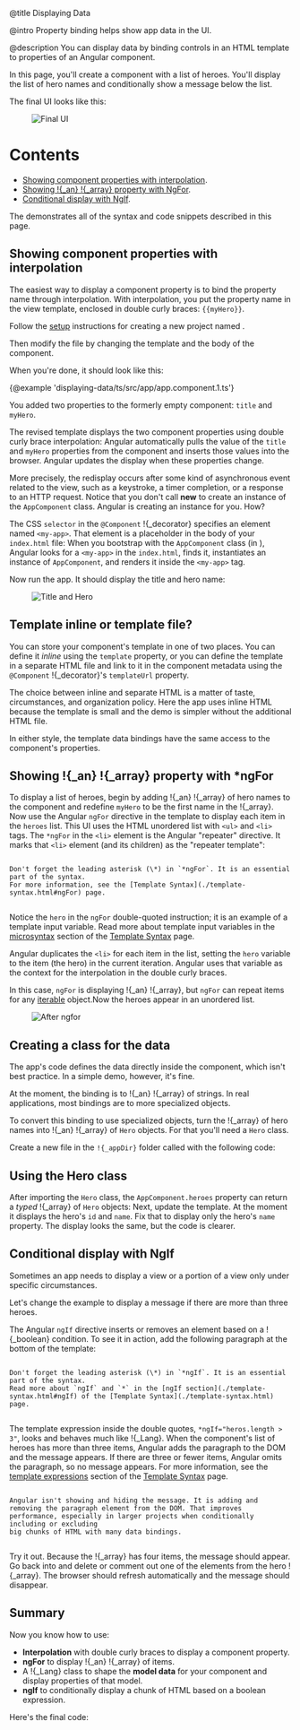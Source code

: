 @title
Displaying Data

@intro
Property binding helps show app data in the UI.

@description
You can display data by binding controls in an HTML template to properties of an Angular component.

In this page, you'll create a component with a list of heroes.
You'll display the list of hero names and
conditionally show a message below the list.

The final UI looks like this:

<figure class='image-display'>
  <img src="assets/images/devguide/displaying-data/final.png" alt="Final UI">  </img>
</figure>

# Contents

* [Showing component properties with interpolation](#interpolation).
* [Showing !{_an} !{_array} property with NgFor](#ngFor).
* [Conditional display with NgIf](#ngIf).

The <live-example></live-example> demonstrates all of the syntax and code
snippets described in this page.

## Showing component properties with interpolation
The easiest way to display a component property
is to bind the property name through interpolation.
With interpolation, you put the property name in the view template, enclosed in double curly braces: `{{myHero}}`.

Follow the [setup](setup.html) instructions for creating a new project
named <ngio-ex path="displaying-data"></ngio-ex>.

Then modify the <ngio-ex path="app.component.ts"></ngio-ex> file by
changing the template and the body of the component.

When you're done, it should look like this:


{@example 'displaying-data/ts/src/app/app.component.1.ts'}

You added two properties to the formerly empty component: `title` and `myHero`.

The revised template displays the two component properties using double curly brace
interpolation:
Angular automatically pulls the value of the `title` and `myHero` properties from the component and
inserts those values into the browser. Angular updates the display
when these properties change.

More precisely, the redisplay occurs after some kind of asynchronous event related to
the view, such as a keystroke, a timer completion, or a response to an HTTP request.
Notice that you don't call **new** to create an instance of the `AppComponent` class.
Angular is creating an instance for you. How?

The CSS `selector` in the `@Component` !{_decorator} specifies an element named `<my-app>`.
That element is a placeholder in the body of your `index.html` file:
When you bootstrap with the `AppComponent` class (in <ngio-ex path="main.ts"></ngio-ex>), Angular looks for a `<my-app>`
in the `index.html`, finds it, instantiates an instance of `AppComponent`, and renders it
inside the `<my-app>` tag.

Now run the app. It should display the title and hero name:
<figure class='image-display'>
  <img src="assets/images/devguide/displaying-data/title-and-hero.png" alt="Title and Hero">  </img>
</figure>

## Template inline or template file?

You can store your component's template in one of two places.
You can define it *inline* using the `template` property, or you can define
the template in a separate HTML file and link to it in
the component metadata using the `@Component` !{_decorator}'s `templateUrl` property.

The choice between inline and separate HTML is a matter of taste,
circumstances, and organization policy.
Here the app uses inline HTML because the template is small and the demo
is simpler without the additional HTML file.

In either style, the template data bindings have the same access to the component's properties.

## Showing !{_an} !{_array} property with ***ngFor**

To display a list of heroes, begin by adding !{_an} !{_array} of hero names to the component and redefine `myHero` to be the first name in the !{_array}.
Now use the Angular `ngFor` directive in the template to display
each item in the `heroes` list.
This UI uses the HTML unordered list with `<ul>` and `<li>` tags. The `*ngFor`
in the `<li>` element is the Angular "repeater" directive.
It marks that `<li>` element (and its children) as the "repeater template":


~~~ {.alert.is-important}

Don't forget the leading asterisk (\*) in `*ngFor`. It is an essential part of the syntax.
For more information, see the [Template Syntax](./template-syntax.html#ngFor) page.


~~~

Notice the `hero` in the `ngFor` double-quoted instruction;
it is an example of a template input variable. Read
more about template input variables in the [microsyntax](./template-syntax.html#ngForMicrosyntax) section of
the [Template Syntax](./template-syntax.html) page.

Angular duplicates the `<li>` for each item in the list, setting the `hero` variable
to the item (the hero) in the current iteration. Angular uses that variable as the
context for the interpolation in the double curly braces.

In this case, `ngFor` is displaying !{_an} !{_array}, but `ngFor` can
repeat items for any [iterable](!{_iterableUrl}) object.Now the heroes appear in an unordered list.

<figure class='image-display'>
  <img src="assets/images/devguide/displaying-data/hero-names-list.png" alt="After ngfor">  </img>
</figure>


## Creating a class for the data

The app's code defines the data directly inside the component, which isn't best practice.
In a simple demo, however, it's fine.

At the moment, the binding is to !{_an} !{_array} of strings.
In real applications, most bindings are to more specialized objects.

To convert this binding to use specialized objects, turn the !{_array}
of hero names into !{_an} !{_array} of `Hero` objects. For that you'll need a `Hero` class.

Create a new file in the `!{_appDir}` folder called  <ngio-ex path="hero.ts"></ngio-ex> with the following code:

## Using the Hero class

After importing the `Hero` class, the `AppComponent.heroes` property can return a _typed_ !{_array}
of `Hero` objects:
Next, update the template.
At the moment it displays the hero's `id` and `name`.
Fix that to display only the hero's `name` property.
The display looks the same, but the code is clearer.

## Conditional display with NgIf

Sometimes an app needs to display a view or a portion of a view only under specific circumstances.

Let's change the example to display a message if there are more than three heroes.

The Angular `ngIf` directive inserts or removes an element based on a !{_boolean} condition.
To see it in action, add the following paragraph at the bottom of the template:


~~~ {.alert.is-important}

Don't forget the leading asterisk (\*) in `*ngIf`. It is an essential part of the syntax.
Read more about `ngIf` and `*` in the [ngIf section](./template-syntax.html#ngIf) of the [Template Syntax](./template-syntax.html) page.


~~~

The template expression inside the double quotes,
`*ngIf="heros.length > 3"`, looks and behaves much like !{_Lang}.
When the component's list of heroes has more than three items, Angular adds the paragraph
to the DOM and the message appears. If there are three or fewer items, Angular omits the
paragraph, so no message appears. For more information,
see the [template expressions](./template-syntax.html#template-expressions) section of the
[Template Syntax](./template-syntax.html) page.


~~~ {.alert.is-helpful}

Angular isn't showing and hiding the message. It is adding and removing the paragraph element from the DOM. That improves performance, especially in larger projects when conditionally including or excluding
big chunks of HTML with many data bindings.


~~~

Try it out. Because the !{_array} has four items, the message should appear.
Go back into <ngio-ex path="app.component.ts"></ngio-ex> and delete or comment out one of the elements from the hero !{_array}.
The browser should refresh automatically and the message should disappear.

## Summary
Now you know how to use:
- **Interpolation** with double curly braces to display a component property.
- **ngFor** to display !{_an} !{_array} of items.
- A !{_Lang} class to shape the **model data** for your component and display properties of that model.
- **ngIf** to conditionally display a chunk of HTML based on a boolean expression.

Here's the final code:
